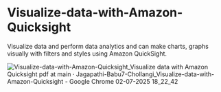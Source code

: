 # Visualize-data-with-Amazon-Quicksight
Visualize data and perform data analytics and can make charts, graphs visually with filters and styles using Amazon QuickSight.

![Visualize-data-with-Amazon-Quicksight_Visualize data with Amazon Quicksight pdf at main · Jagapathi-Babu7-Chollangi_Visualize-data-with-Amazon-Quicksight - Google Chrome 02-07-2025 18_22_42](https://github.com/user-attachments/assets/6bb34cb3-dcf9-4563-92c2-85f1fe4f1e80)
